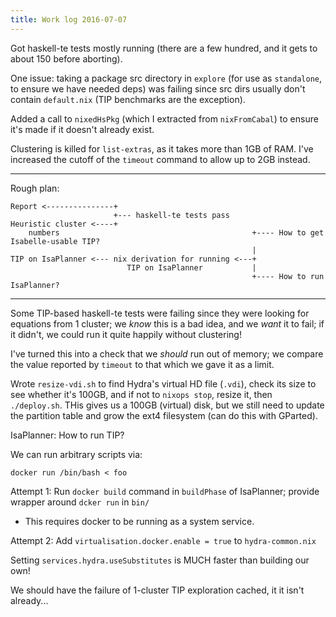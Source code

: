 ```yaml
---
title: Work log 2016-07-07
---
```


Got haskell-te tests mostly running (there are a few hundred, and it gets to about 150 before aborting).

One issue: taking a package src directory in `explore` (for use as `standalone`, to ensure we have needed deps) was failing since src dirs usually don't contain `default.nix` (TIP benchmarks are the exception).

Added a call to `nixedHsPkg` (which I extracted from `nixFromCabal`) to ensure it's made if it doesn't already exist.

Clustering is killed for `list-extras`, as it takes more than 1GB of RAM. I've increased the cutoff of the `timeout` command to allow up to 2GB instead.

---

Rough plan:

```
Report <---------------+
                       +--- haskell-te tests pass
Heuristic cluster <----+
    numbers                                           +---- How to get Isabelle-usable TIP?
                                                      |
TIP on IsaPlanner <--- nix derivation for running <---+
                          TIP on IsaPlanner           |
                                                      +---- How to run IsaPlanner?
```

---

Some TIP-based haskell-te tests were failing since they were looking for equations from 1 cluster; we *know* this is a bad idea, and we *want* it to fail; if it didn't, we could run it quite happily without clustering!

I've turned this into a check that we *should* run out of memory; we compare the value reported by `timeout` to that which we gave it as a limit.

Wrote `resize-vdi.sh` to find Hydra's virtual HD file (`.vdi`), check its size to see whether it's 100GB, and if not to `nixops stop`, resize it, then `./deploy.sh`. THis gives us a 100GB (virtual) disk, but we still need to update the partition table and grow the ext4 filesystem (can do this with GParted).

IsaPlanner: How to run TIP?

We can run arbitrary scripts via:

    docker run /bin/bash < foo

Attempt 1: Run `docker build` command in `buildPhase` of IsaPlanner; provide wrapper around `dcker run` in `bin/`

 - This requires docker to be running as a system service.

Attempt 2: Add `virtualisation.docker.enable = true` to `hydra-common.nix`

Setting `services.hydra.useSubstitutes` is MUCH faster than building our own!

We should have the failure of 1-cluster TIP exploration cached, it it isn't already...
